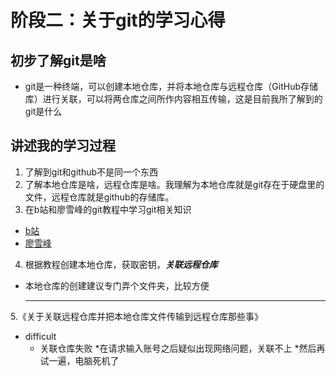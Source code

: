 # 阶段二：关于git的学习心得

## 初步了解git是啥
* git是一种终端，可以创建本地仓库，并将本地仓库与远程仓库（GitHub存储库）进行关联，可以将两仓库之间所作内容相互传输，这是目前我所了解到的git是什么

## 讲述我的学习过程
1. 了解到git和github不是同一个东西
2. 了解本地仓库是啥，远程仓库是啥。我理解为本地仓库就是git存在于硬盘里的文件，远程仓库就是github的存储库。
3. 在b站和廖雪峰的git教程中学习git相关知识
  * [b站](https://www.bilibili.com/video/BV1J14y1a7ZG/?spm_id_from=333.880.my_history.page.click&vd_source=9ab7e76c392a643bcecbdb89761db872)
  * [廖雪峰](https://www.liaoxuefeng.com/wiki/896043488029600)
4. 根据教程创建本地仓库，获取密钥，***关联远程仓库***
  * 本地仓库的创建建议专门弄个文件夹，比较方便

    ***
5.《关于关联远程仓库并把本地仓库文件传输到远程仓库那些事》
  * difficult
    * 关联仓库失败
      *在请求输入账号之后疑似出现网络问题，关联不上
      *然后再试一遍，电脑死机了
